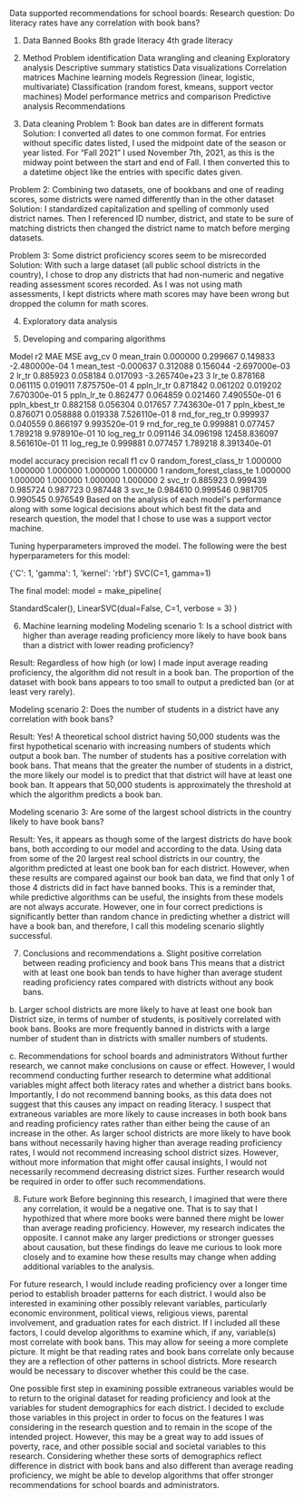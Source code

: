 Data supported recommendations for school boards:
Research question: Do literacy rates have any correlation with book bans?

1. Data
Banned Books
8th grade literacy
4th grade literacy

2. Method
Problem identification
Data wrangling and cleaning
Exploratory analysis
Descriptive summary statistics
Data visualizations
Correlation matrices
Machine learning models
Regression (linear, logistic, multivariate)
Classification (random forest, kmeans, support vector machines)
Model performance metrics and comparison
Predictive analysis
Recommendations
3. Data cleaning
Problem 1: Book ban dates are in different formats
Solution: I converted all dates to one common format. For entries without specific dates listed, I used the midpoint date of the season or year listed. For “Fall 2021” I used November 7th, 2021, as this is the midway point between the start and end of Fall. I then converted this to a datetime object like the entries with specific dates given.

Problem 2: Combining two datasets, one of bookbans and one of reading scores, some districts were named differently than in the other dataset
Solution: I standardized capitalization and spelling of commonly used district names. Then I referenced ID number, district, and state to be sure of matching districts then changed the district name to match before merging datasets.

Problem 3: Some district proficiency scores seem to be misrecorded
Solution: With such a large dataset (all public school districts in the country), I chose to drop any districts that had non-numeric and negative reading assessment scores recorded. As I was not using math assessments, I kept districts where math scores may have been wrong but dropped the column for math scores.

4. Exploratory data analysis

5. Developing and comparing algorithms

Model	r2	MAE	MSE	avg_cv
0	mean_train	0.000000	0.299667	0.149833	-2.480000e-04
1	mean_test	-0.000637	0.312088	0.156044	-2.697000e-03
2	lr_tr	0.885923	0.058184	0.017093	-3.265740e+23
3	lr_te	0.878168	0.061115	0.019011	7.875750e-01
4	ppln_lr_tr	0.871842	0.061202	0.019202	7.670300e-01
5	ppln_lr_te	0.862477	0.064859	0.021460	7.490550e-01
6	ppln_kbest_tr	0.882158	0.056304	0.017657	7.743630e-01
7	ppln_kbest_te	0.876071	0.058888	0.019338	7.526110e-01
8	rnd_for_reg_tr	0.999937	0.040559	0.866197	9.993520e-01
9	rnd_for_reg_te	0.999881	0.077457	1.789218	9.978910e-01
10	log_reg_tr	0.091146	34.096198	12458.836097	8.561610e-01
11	log_reg_te	0.999881	0.077457	1.789218	8.391340e-01

model	accuracy	precision	recall	f1	cv
0	random_forest_class_tr	1.000000	1.000000	1.000000	1.000000	1.000000
1	random_forest_class_te	1.000000	1.000000	1.000000	1.000000	1.000000
2	svc_tr	0.885923	0.999439	0.985724	0.987723	0.987448
3	svc_te	0.984610	0.999546	0.981705	0.990545	0.976549
Based on the analysis of each model's performance along with some logical decisions about which best fit the data and research question, the model that I chose to use was a support vector machine.

Tuning hyperparameters improved the model. The following were the best hyperparameters for this model:

{'C': 1, 'gamma': 1, 'kernel': 'rbf'} SVC(C=1, gamma=1)

The final model:
model = make_pipeline(

StandardScaler(),
LinearSVC(dual=False, C=1, verbose = 3)
)

6. Machine learning modeling
Modeling scenario 1:
Is a school district with higher than average reading proficiency more likely to have book bans than a district with lower reading proficiency?

Result: Regardless of how high (or low) I made input average reading proficiency, the algorithm did not result in a book ban. The proportion of the dataset with book bans appears to too small to output a predicted ban (or at least very rarely).

Modeling scenario 2:
Does the number of students in a district have any correlation with book bans?

Result: Yes! A theoretical school district having 50,000 students was the first hypothetical scenario with increasing numbers of students which output a book ban. The number of students has a positive correlation with book bans. That means that the greater the number of students in a district, the more likely our model is to predict that that district will have at least one book ban. It appears that 50,000 students is approximately the threshold at which the algorithm predicts a book ban.

Modeling scenario 3:
Are some of the largest school districts in the country likely to have book bans?

Result: Yes, it appears as though some of the largest districts do have book bans, both according to our model and according to the data. Using data from some of the 20 largest real school districts in our country, the algorithm predicted at least one book ban for each district. However, when these results are compared against our book ban data, we find that only 1 of those 4 districts did in fact have banned books. This is a reminder that, while predictive algorithms can be useful, the insights from these models are not always accurate. However, one in four correct predictions is significantly better than random chance in predicting whether a district will have a book ban, and therefore, I call this modeling scenario slightly successful.

7. Conclusions and recommendations
a. Slight positive correlation between reading proficiency and book bans
This means that a district with at least one book ban tends to have higher than average student reading proficiency rates compared with districts without any book bans.

b. Larger school districts are more likely to have at least one book ban
District size, in terms of number of students, is positively correlated with book bans. Books are more frequently banned in districts with a large number of student than in districts with smaller numbers of students.

c. Recommendations for school boards and administrators
Without further research, we cannot make conclusions on cause or effect. However, I would recommend conducting further research to determine what additional variables might affect both literacy rates and whether a district bans books. Importantly, I do not recommend banning books, as this data does not suggest that this causes any impact on reading literacy. I suspect that extraneous variables are more likely to cause increases in both book bans and reading proficiency rates rather than either being the cause of an increase in the other. As larger school districts are more likely to have book bans without necessarily having higher than average reading proficiency rates, I would not recommend increasing school district sizes. However, without more information that might offer causal insights, I would not necessarily recommend decreasing district sizes. Further research would be required in order to offer such recommendations.

8. Future work
Before beginning this research, I imagined that were there any correlation, it would be a negative one. That is to say that I hypothized that where more books were banned there might be lower than average reading proficiency. However, my research indicates the opposite. I cannot make any larger predictions or stronger guesses about causation, but these findings do leave me curious to look more closely and to examine how these results may change when adding additional variables to the analysis.

For future research, I would include reading proficiency over a longer time period to establish broader patterns for each district. I would also be interested in examining other possibly relevant variables, particularly economic environment, political views, religious views, parental involvement, and graduation rates for each district. If I included all these factors, I could develop algorithms to examine which, if any, variable(s) most correlate with book bans. This may allow for seeing a more complete picture. It might be that reading rates and book bans correlate only because they are a reflection of other patterns in school districts. More research would be necessary to discover whether this could be the case.

One possible first step in examining possible extraneous variables would be to return to the original dataset for reading proficiency and look at the variables for student demographics for each district. I decided to exclude those variables in this project in order to focus on the features I was considering in the research question and to remain in the scope of the intended project. However, this may be a great way to add issues of poverty, race, and other possible social and societal variables to this research. Considering whether these sorts of demographics reflect difference in district with book bans and also different than average reading proficiency, we might be able to develop algorithms that offer stronger recommendations for school boards and administrators.
